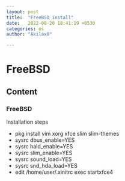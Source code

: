 ```yaml
---
layout: post
title:  "FreeBSD install"
date:   2022-08-20 18:41:19 +0530
categories: os
author: "Akilax0"

---
```


# FreeBSD

## Content

### FreeBSD

Installation steps

- pkg install vim xorg xfce slim slim-themes
- sysrc dbus_enable=YES
- sysrc hald_enable=YES
- sysrc slim_enable=YES
- sysrc sound_load=YES
- sysrc snd_hda_load=YES
- edit /home/user/.xinitrc
exec startxfce4
